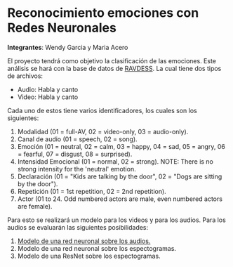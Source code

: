 # Reconocimiento emociones con Redes Neuronales

**Integrantes**: Wendy Garcia y Maria Acero

El proyecto tendrá como objetivo la clasificación de las emociones. Este análisis se hará con la base de datos de [RAVDESS](https://zenodo.org/record/1188976#.XoEvLYhKhPa). La cual tiene dos tipos de archivos:
- Audio: Habla y canto
- Video: Habla y canto

Cada uno de estos tiene varios identificadores, los cuales son los siguientes: 

1. Modalidad (01 = full-AV, 02 = video-only, 03 = audio-only).
2. Canal de audio (01 = speech, 02 = song).
3. Emoción (01 = neutral, 02 = calm, 03 = happy, 04 = sad, 05 = angry, 06 = fearful, 07 = disgust, 08 = surprised).
4. Intensidad Emocional (01 = normal, 02 = strong). NOTE: There is no strong intensity for the 'neutral' emotion.
5. Declaración (01 = "Kids are talking by the door", 02 = "Dogs are sitting by the door").
6. Repetición (01 = 1st repetition, 02 = 2nd repetition).
7. Actor (01 to 24. Odd numbered actors are male, even numbered actors are female).

Para esto se realizará un modelo para los videos y para los audios. Para los audios se evaluarán las siguientes posibilidades:
1. [Modelo de una red neuronal sobre los audios.](https://github.com/mafeacero/Reconocimiento-emociones-con-Redes-Neuronales/blob/master/NN_Audio_An%C3%A1lsis_de_sentimientos.ipynb) 
2. Modelo de una red neuronal sobre los espectogramas. 
3. Modelo de una ResNet sobre los espectogramas. 

